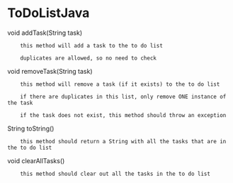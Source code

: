 # ToDoListJava

void addTask(String task)

        this method will add a task to the to do list

        duplicates are allowed, so no need to check

 void removeTask(String task)

        this method will remove a task (if it exists) to the to do list

        if there are duplicates in this list, only remove ONE instance of the task

        if the task does not exist, this method should throw an exception

 String toString()

        this method should return a String with all the tasks that are in the to do list

 void clearAllTasks()

        this method should clear out all the tasks in the to do list
